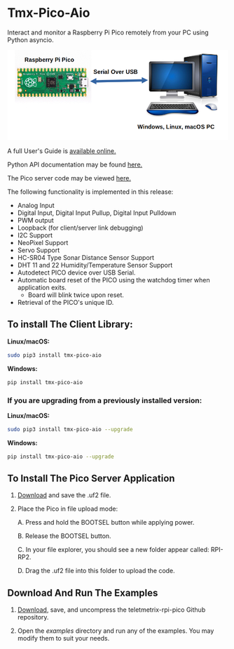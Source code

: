 # Tmx-Pico-Aio

Interact and monitor  a Raspberry  Pi Pico remotely  from your PC
using Python asyncio.

![](images/tmx.png)

A full User's Guide is [available online.](https://mryslab.github.io/telemetrix-rpi-pico/)

Python API documentation  may be found [here.](https://htmlpreview.github.io/?https://github.com/MrYsLab/tmx-pico-aio/blob/spi/html/tmx_pico_aio/index.html) 

The Pico server code may be viewed [here.](https://github.com/MrYsLab/Telemetrix4RpiPico)

The following functionality is implemented in this release:

* Analog Input
* Digital Input, Digital Input Pullup, Digital Input Pulldown
* PWM output
* Loopback (for client/server link debugging)
* I2C Support
* NeoPixel Support
* Servo Support
* HC-SR04 Type Sonar Distance Sensor Support
* DHT 11 and 22 Humidity/Temperature Sensor Support
* Autodetect PICO device over USB Serial.
* Automatic board reset of the PICO using the watchdog timer when application exits.
    * Board will blink twice upon reset.
* Retrieval of the PICO's unique ID.


## To install The Client Library:

**Linux/macOS:**

```bash
sudo pip3 install tmx-pico-aio
```


**Windows:**


```bash
pip install tmx-pico-aio
```

### If you are upgrading from a previously installed version:

**Linux/macOS:**

```bash
sudo pip3 install tmx-pico-aio --upgrade
```


**Windows:**


```bash
pip install tmx-pico-aio --upgrade
```

## To Install The Pico Server Application
1. [Download](https://github.com/MrYsLab/Telemetrix4RpiPico/raw/master/cmake-build-release/Telemetrix4RpiPico.uf2) 
   and save the .uf2 file.
2. Place the Pico in file upload mode:
   
   A. Press and hold the BOOTSEL button while applying power. 
   
   B. Release the BOOTSEL button.
   
   C. In your file explorer, you should see a new folder appear called: RPI-RP2.
   
   D. Drag the .uf2 file into this folder to upload the code.

## Download And Run The Examples
   
1. [Download,](https://github.com/MrYsLab/tmx-pico-aio/archive/master.zip) 
   save, and uncompress the teletmetrix-rpi-pico Github repository.
   
2. Open the _examples_ directory and run any of the examples. You may
modify them to suit your needs.



